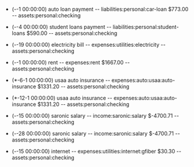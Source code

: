 - (*-*-1 00:00:00) auto loan payment
-- liabilities:personal:car-loan $773.00
-- assets:personal:checking

- (*-*-4 00:00:00) student loans payment
-- liabilities:personal:student-loans $590.00
-- assets:personal:checking

- (*-*-19 00:00:00) electricity bill 
-- expenses:utilities:electricity
-- assets:personal:checking

- (*-*-1 00:00:00) rent 
-- expenses:rent $1667.00
-- assets:personal:checking

- (*-6-1 00:00:00) usaa auto insurance 
-- expenses:auto:usaa:auto-insurance $1331.20
-- assets:personal:checking

- (*-12-1 00:00:00) usaa auto insurance 
-- expenses:auto:usaa:auto-insurance $1331.20
-- assets:personal:checking

- (*-*-15 00:00:00) saronic salary 
-- income:saronic:salary $-4700.71
-- assets:personal:checking

- (*-*-28 00:00:00) saronic salary 
-- income:saronic:salary $-4700.71
-- assets:personal:checking

- (*-*-15 00:00:00) internet
-- expenses:utilities:internet:gfiber $30.30
-- assets:personal:checking

